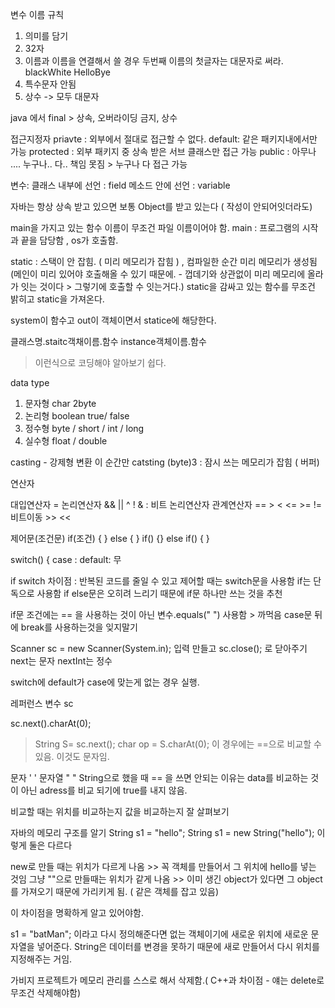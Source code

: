 <p>변수 이름 규칙</p>
<ol>
<li>의미를 담기</li>
<li>32자</li>
<li>이름과 이름을 연결해서 쓸 경우 
 두번째 이름의 첫글자는 대문자로 써라.
 blackWhite HelloBye</li>
<li>특수문자 안됨</li>
<li>상수 -&gt; 모두 대문자</li>
</ol>
<p>java 에서 final &gt; 상속, 오버라이딩 금지, 상수</p>
<p>접근지정자 
priavte : 외부에서 절대로 접근할 수 없다.
default: 같은 패키지내에서만 가능
protected : 외부 패키지 중 상속 받은 서브 클래스만 접근 가능
public : 아무나 .... 누구나.. 다.. 책임 못짐 &gt; 누구나 다 접근 가능</p>
<p>변수: 
    클래스 내부에 선언 : field
    메소드 안에 선언 : variable</p>
<p>자바는 항상 상속 받고 있으면 보통 Object를 받고 있는다 ( 작성이 안되어잇더라도)</p>
<p>main을 가지고 있는 함수 이름이 무조건 파일 이름이어야 함.
main : 프로그램의 시작과 끝을 담당함 , os가 호출함.</p>
<p>static :  스택이 안 잡힘.  ( 미리 메모리가 잡힘 )  , 컴파일한 순간 미리 메모리가 생성됨
(메인이 미리 있어야 호출해올 수 있기 때문에. - 껍데기와 상관없이 미리 메모리에 올라가 잇는 것이다  &gt; 그렇기에 호출할 수 잇는거다.)
static을 감싸고 있는 함수를 무조건 밝히고 static을 가져온다.</p>
<p>system이 함수고 out이 객체이면서 statice에 해당한다.</p>
<p>클래스명.staitc객채이름.함수
instance객체이름.함수 </p>
<blockquote>
<p>이런식으로 코딩해야 알아보기 쉽다.</p>
</blockquote>
<p>data type</p>
<ol>
<li>문자형 char 2byte</li>
<li>논리형 boolean true/ false</li>
<li>정수형 byte / short / int / long</li>
<li>실수형 float / double</li>
</ol>
<p>casting - 강제형 변환
이 순간만 catsting (byte)3 : 잠시 쓰는 메모리가 잡힘 ( 버퍼)</p>
<p>연산자</p>
<p>대입연산자 =
논리연산자 &amp;&amp; || ^ !
&amp; : 비트 논리연산자
관계연산자 == &gt; &lt; &lt;= &gt;= !=
비트이동 &gt;&gt; &lt;&lt;</p>
<p>제어문(조건문)
if(조건) { } else { }
if() {} else if() { }</p>
<p>switch() { 
    case : 
    default: 무</p>
<p>if switch 차이점 : 반복된 코드를 줄일 수 있고 제어할 때는 switch문을 사용함 if는 단독으로 사용함 if else문은 오히려 느리기 때문에 if문 하나만 쓰는 것을 추천</p>
<p>if문 조건에는 == 을 사용하는 것이 아닌 변수.equals(&quot; &quot;) 사용함 &gt; 까먹음
case문 뒤에 break를 사용하는것을 잊지말기</p>
<p>Scanner sc = new Scanner(System.in); 입력 만들고 sc.close(); 로 닫아주기
next는 문자
nextInt는 정수</p>
<p>switch에 default가 case에 맞는게 없는 경우 실행.</p>
<p>레퍼런스 변수 sc </p>
<p>sc.next().charAt(0); </p>
<blockquote>
<p>String S= sc.next(); char op = S.charAt(0);
이 경우에는 ==으로 비교할 수 있음.
이것도 문자임.</p>
</blockquote>
<p>문자 ' ' 문자열 &quot; &quot;
String으로 했을 때 == 을 쓰면 안되는 이유는 data를 비교하는 것이 아닌 adress를 비교 되기에 true를 내지 않음. </p>
<p>비교할 때는 위치를 비교하는지 값을 비교하는지 잘 살펴보기</p>
<p>자바의 메모리 구조를 알기
String s1 = &quot;hello&quot;;
String s1 = new String(&quot;hello&quot;); 이렇게 둘은 다르다</p>
<p>new로 만들 때는 위치가 다르게 나옴 &gt;&gt; 꼭 객체를 만들어서 그 위치에 hello를  넣는 것임
그냥 &quot;&quot;으로 만들때는 위치가 같게 나옴 &gt;&gt; 이미 생긴 object가 있다면 그 object를 가져오기 때문에 가리키게 됨. ( 같은 객체를 잡고 있음)</p>
<p>이 차이점을 명확하게 알고 있어야함.</p>
<p>s1 = &quot;batMan&quot;; 이라고 다시 정의해준다면 없는 객체이기에 새로운 위치에 새로운 문자열을 넣어준다.
String은 데이터를 변경을 못하기 때문에 새로 만들어서 다시 위치를 지정해주는 거임.</p>
<p>가비지 프로젝트가 메모리 관리를 스스로 해서 삭제함.( C++과 차이점 - 얘는 delete로 무조건 삭제해야함)</p>